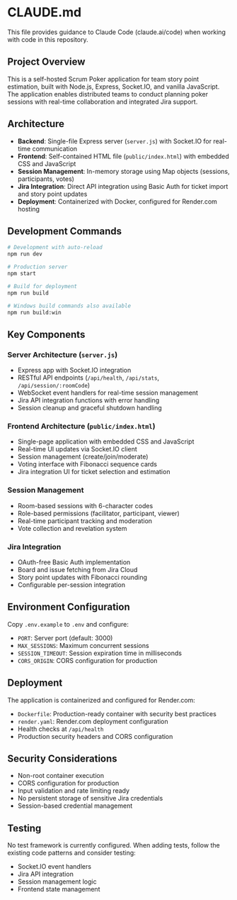# CLAUDE.md

This file provides guidance to Claude Code (claude.ai/code) when working with code in this repository.

## Project Overview

This is a self-hosted Scrum Poker application for team story point estimation, built with Node.js, Express, Socket.IO, and vanilla JavaScript. The application enables distributed teams to conduct planning poker sessions with real-time collaboration and integrated Jira support.

## Architecture

- **Backend**: Single-file Express server (`server.js`) with Socket.IO for real-time communication
- **Frontend**: Self-contained HTML file (`public/index.html`) with embedded CSS and JavaScript
- **Session Management**: In-memory storage using Map objects (sessions, participants, votes)
- **Jira Integration**: Direct API integration using Basic Auth for ticket import and story point updates
- **Deployment**: Containerized with Docker, configured for Render.com hosting

## Development Commands

```bash
# Development with auto-reload
npm run dev

# Production server
npm start

# Build for deployment
npm run build

# Windows build commands also available
npm run build:win
```

## Key Components

### Server Architecture (`server.js`)
- Express app with Socket.IO integration
- RESTful API endpoints (`/api/health`, `/api/stats`, `/api/session/:roomCode`)
- WebSocket event handlers for real-time session management
- Jira API integration functions with error handling
- Session cleanup and graceful shutdown handling

### Frontend Architecture (`public/index.html`)
- Single-page application with embedded CSS and JavaScript
- Real-time UI updates via Socket.IO client
- Session management (create/join/moderate)
- Voting interface with Fibonacci sequence cards
- Jira integration UI for ticket selection and estimation

### Session Management
- Room-based sessions with 6-character codes
- Role-based permissions (facilitator, participant, viewer)
- Real-time participant tracking and moderation
- Vote collection and revelation system

### Jira Integration
- OAuth-free Basic Auth implementation
- Board and issue fetching from Jira Cloud
- Story point updates with Fibonacci rounding
- Configurable per-session integration

## Environment Configuration

Copy `.env.example` to `.env` and configure:
- `PORT`: Server port (default: 3000)
- `MAX_SESSIONS`: Maximum concurrent sessions
- `SESSION_TIMEOUT`: Session expiration time in milliseconds
- `CORS_ORIGIN`: CORS configuration for production

## Deployment

The application is containerized and configured for Render.com:
- `Dockerfile`: Production-ready container with security best practices
- `render.yaml`: Render.com deployment configuration
- Health checks at `/api/health`
- Production security headers and CORS configuration

## Security Considerations

- Non-root container execution
- CORS configuration for production
- Input validation and rate limiting ready
- No persistent storage of sensitive Jira credentials
- Session-based credential management

## Testing

No test framework is currently configured. When adding tests, follow the existing code patterns and consider testing:
- Socket.IO event handlers
- Jira API integration
- Session management logic
- Frontend state management